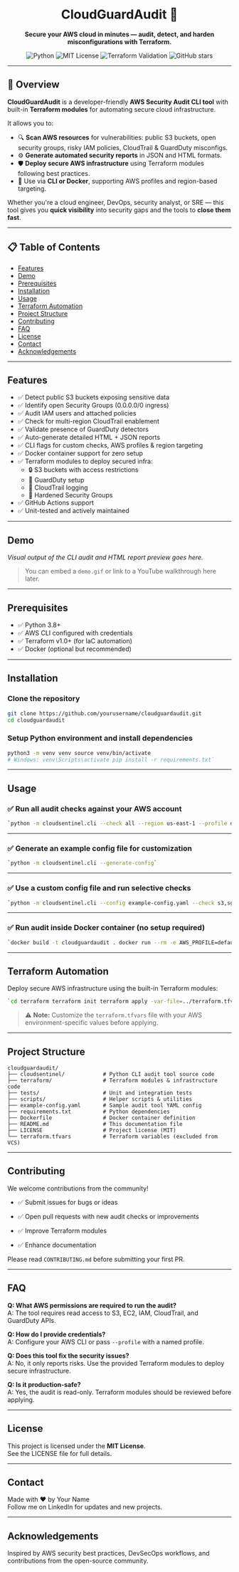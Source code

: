 <h1 align="center">CloudGuardAudit 🔐</h1>
<p align="center">
  <strong>Secure your AWS cloud in minutes — audit, detect, and harden misconfigurations with Terraform.</strong>
</p>
<p align="center">
  <img src="https://img.shields.io/badge/python-3.8%2B-blue?logo=python&logoColor=yellow" alt="Python">
  <img src="https://img.shields.io/badge/License-MIT-green.svg" alt="MIT License">
  <img src="https://github.com/MaheshShukla1/CloudGuardAudit/actions/workflows/terraform.yml/badge.svg" alt="Terraform Validation">
  <img src="https://img.shields.io/github/stars/MaheshShukla1/CloudGuardAudit?style=social" alt="GitHub stars">
</p>

---
## 🚀 Overview

**CloudGuardAudit** is a developer-friendly **AWS Security Audit CLI tool** with built-in **Terraform modules** for automating secure cloud infrastructure.

It allows you to:

- 🔍 **Scan AWS resources** for vulnerabilities: public S3 buckets, open security groups, risky IAM policies, CloudTrail & GuardDuty misconfigs.
- ⚙️ **Generate automated security reports** in JSON and HTML formats.
- 🛡️ **Deploy secure AWS infrastructure** using Terraform modules following best practices.
- 🐳 Use via **CLI or Docker**, supporting AWS profiles and region-based targeting.

Whether you're a cloud engineer, DevOps, security analyst, or SRE — this tool gives you **quick visibility** into security gaps and the tools to **close them fast**.

---

## 📋 Table of Contents

- [Features](#features)  
- [Demo](#demo)  
- [Prerequisites](#prerequisites)  
- [Installation](#installation)  
- [Usage](#usage)  
- [Terraform Automation](#terraform-automation)  
- [Project Structure](#project-structure)  
- [Contributing](#contributing)  
- [FAQ](#faq)  
- [License](#license)  
- [Contact](#contact)  
- [Acknowledgements](#acknowledgements)  
---

## Features

- ✅ Detect public S3 buckets exposing sensitive data  
- ✅ Identify open Security Groups (0.0.0.0/0 ingress)  
- ✅ Audit IAM users and attached policies  
- ✅ Check for multi-region CloudTrail enablement  
- ✅ Validate presence of GuardDuty detectors  
- ✅ Auto-generate detailed HTML + JSON reports  
- ✅ CLI flags for custom checks, AWS profiles & region targeting  
- ✅ Docker container support for zero setup  
- ✅ Terraform modules to deploy secured infra:  
  - 🔒 S3 buckets with access restrictions  
  - 🎯 GuardDuty setup  
  - 🧾 CloudTrail logging  
  - 🔐 Hardened Security Groups  
- ✅ GitHub Actions support  
- ✅ Unit-tested and actively maintained

---

## Demo

_Visual output of the CLI audit and HTML report preview goes here._

> You can embed a `demo.gif` or link to a YouTube walkthrough here later.

---

## Prerequisites

- ✅ Python 3.8+  
- ✅ AWS CLI configured with credentials  
- ✅ Terraform v1.0+ (for IaC automation)  
- ✅ Docker (optional but recommended)

---

## Installation

### Clone the repository

```bash
git clone https://github.com/yourusername/cloudguardaudit.git
cd cloudguardaudit
```

### Setup Python environment and install dependencies

```bash
python3 -m venv venv source venv/bin/activate
# Windows: venv\Scripts\activate pip install -r requirements.txt`
```
---

## Usage

### ✅ Run all audit checks against your AWS account

```bash
`python -m cloudsentinel.cli --check all --region us-east-1 --profile default`
```
---

### ✅ Generate an example config file for customization

```bash
`python -m cloudsentinel.cli --generate-config`
```
---

### ✅ Use a custom config file and run selective checks

```bash
`python -m cloudsentinel.cli --config example-config.yaml --check s3,sg`
```
---

### ✅ Run audit inside Docker container (no setup required)

```bash
`docker build -t cloudguardaudit . docker run --rm -e AWS_PROFILE=default cloudguardaudit --check all --region us-east-1`
```
---

## Terraform Automation
Deploy secure AWS infrastructure using the built-in Terraform modules:

```bash
`cd terraform terraform init terraform apply -var-file=../terraform.tfvars`
```

> ⚠️ **Note:** Customize the `terraform.tfvars` file with your AWS environment-specific values before applying.

---

## Project Structure

```plaintext
cloudguardaudit/
├── cloudsentinel/            # Python CLI audit tool source code
├── terraform/                # Terraform modules & infrastructure code
├── tests/                    # Unit and integration tests
├── scripts/                  # Helper scripts & utilities
├── example-config.yaml       # Sample audit tool YAML config
├── requirements.txt          # Python dependencies
├── Dockerfile                # Docker container definition
├── README.md                 # This documentation file
├── LICENSE                   # Project license (MIT)
└── terraform.tfvars          # Terraform variables (excluded from VCS)
```
---

## Contributing

We welcome contributions from the community!

- ✅ Submit issues for bugs or ideas
    
- ✅ Open pull requests with new audit checks or improvements
    
- ✅ Improve Terraform modules
    
- ✅ Enhance documentation
    

Please read `CONTRIBUTING.md` before submitting your first PR.

---

## FAQ

**Q: What AWS permissions are required to run the audit?**  
A: The tool requires read access to S3, EC2, IAM, CloudTrail, and GuardDuty APIs.

**Q: How do I provide credentials?**  
A: Configure your AWS CLI or pass `--profile` with a named profile.

**Q: Does this tool fix the security issues?**  
A: No, it only reports risks. Use the provided Terraform modules to deploy secure infrastructure.

**Q: Is it production-safe?**  
A: Yes, the audit is read-only. Terraform modules should be reviewed before applying.

---

## License

This project is licensed under the **MIT License**.  
See the LICENSE file for full details.

---

## Contact

Made with ❤️ by Your Name  
Follow me on LinkedIn for updates and new projects.

---

## Acknowledgements

Inspired by AWS security best practices, DevSecOps workflows, and contributions from the open-source community.
